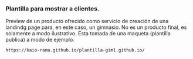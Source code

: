 ### Plantilla para mostrar a clientes.

Preview de un producto ofrecido como servicio de creación de una landindg page para, en este caso, un gimnasio.
No es un producto final, es solamente a modo ilustrativo.
Esta tomada de una maqueta (plantilla publica) a modo de ejemplo.

````
https://kaio-rama.github.io/plantilla-gim1.github.io/

